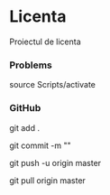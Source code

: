 # Licenta
Proiectul de licenta

### Problems

source Scripts/activate


### GitHub 

git add .

git commit -m ""

git push -u origin master

git pull origin master